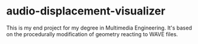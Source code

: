# audio-displacement-visualizer
This is my end project for my degree in Multimedia Engineering. It's based on the procedurally modification of geometry reacting to WAVE files.
